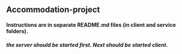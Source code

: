## Accommodation-project

#### Instructions are in separate README.md files (in client and service folders).

##### the server should be started first. Next should be started client.

